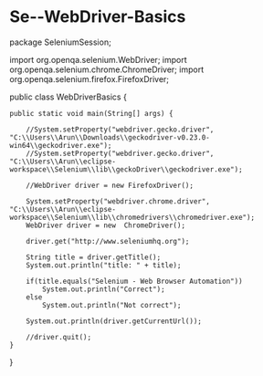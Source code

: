 # Se--WebDriver-Basics

package SeleniumSession;

import org.openqa.selenium.WebDriver;
import org.openqa.selenium.chrome.ChromeDriver;
import org.openqa.selenium.firefox.FirefoxDriver;

public class WebDriverBasics {

	public static void main(String[] args) {
		
		//System.setProperty("webdriver.gecko.driver", "C:\\Users\\Arun\\Downloads\\geckodriver-v0.23.0-win64\\geckodriver.exe");
		//System.setProperty("webdriver.gecko.driver", "C:\\Users\\Arun\\eclipse-workspace\\Selenium\\lib\\geckoDriver\\geckodriver.exe");
		
		//WebDriver driver = new FirefoxDriver();
		
		System.setProperty("webdriver.chrome.driver", "C:\\Users\\Arun\\eclipse-workspace\\Selenium\\lib\\chromedrivers\\chromedriver.exe");
		WebDriver driver = new  ChromeDriver();
		
		driver.get("http://www.seleniumhq.org");
		
		String title = driver.getTitle();
		System.out.println("title: " + title);
		
		if(title.equals("Selenium - Web Browser Automation"))
			System.out.println("Correct");
		else
			System.out.println("Not correct");
		
		System.out.println(driver.getCurrentUrl());
		
		//driver.quit();
	}
	
}
